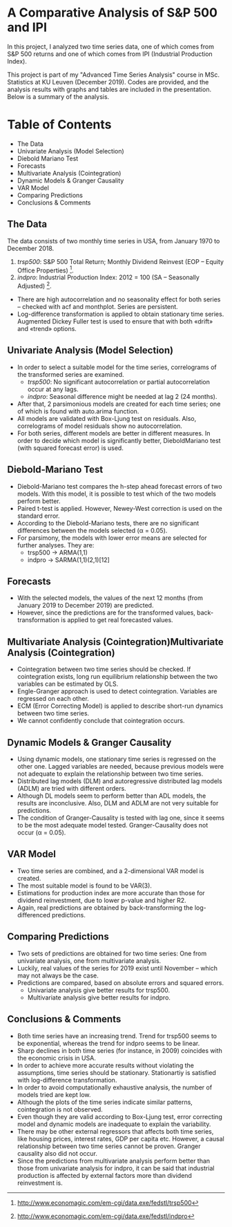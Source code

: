 # A Comparative Analysis of S&P 500 and IPI

In this project, I analyzed two time series data, one of which comes from S&P 500 returns and one of which comes from IPI (Industrial Production Index).

This project is part of my "Advanced Time Series Analysis" course in MSc. Statistics at KU Leuven (December 2019). Codes are provided, and the analysis results with graphs and tables are included in the presentation. Below is a summary of the analysis.

# Table of Contents
- The Data
- Univariate Analysis (Model Selection)
- Diebold Mariano Test
- Forecasts
- Multivariate Analysis (Cointegration)
- Dynamic Models & Granger Causality
- VAR Model
- Comparing Predictions
- Conclusions & Comments

## The Data
The data consists of two monthly time series in USA, from January 1970 to December 2018.
1. *trsp500*: S&P 500 Total Return; Monthly Dividend Reinvest (EOP – Equity Office Properties) [^1].
2. *indpro*: Industrial Production Index: 2012 = 100 (SA – Seasonally Adjusted) [^2].

[^1]: http://www.economagic.com/em-cgi/data.exe/fedstl/trsp500
[^2]: http://www.economagic.com/em-cgi/data.exe/fedstl/indpro

- There are high autocorrelation and no seasonality effect for both series – checked with acf and monthplot. Series are persistent.
- Log-difference transformation is applied to obtain stationary time series. Augmented Dickey Fuller test is used to ensure that
with both «drift» and «trend» options.

## Univariate Analysis (Model Selection)
- In order to select a suitable model for the time series, correlograms of the transformed series are examined.
  - *trsp500*: No significant autocorrelation or partial autocorrelation occur at any lags.
  - *indpro*: Seasonal difference might be needed at lag 2 (24 months).
- After that, 2 parsimonious models are created for each time series; one of which is found with auto.arima function.
- All models are validated with Box-Ljung test on residuals. Also, correlograms of model residuals show no autocorrelation.
- For both series, different models are better in different measures. In order to decide which model is significantly better, DieboldMariano test (with squared forecast error) is used.

## Diebold-Mariano Test
- Diebold-Mariano test compares the h-step ahead forecast errors of two models. With this model, it is possible to test which of
the two models perform better.
- Paired t-test is applied. However, Newey-West correction is used on the standard error.
- According to the Diebold-Mariano tests, there are no significant differences between the models selected (α = 0.05).
- For parsimony, the models with lower error means are selected for further analyses. They are:
  - trsp500 → ARMA(1,1)
  - indpro → SARMA(1,1)(2,1)[12]

## Forecasts
- With the selected models, the values of the next 12 months (from January 2019 to December 2019) are predicted.
- However, since the predictions are for the transformed values, back-transformation is applied to get real forecasted values.

## Multivariate Analysis (Cointegration)Multivariate Analysis (Cointegration)
- Cointegration between two time series should be checked. If cointegration exists, long run equilibrium relationship between the two variables can be estimated by OLS.
- Engle-Granger approach is used to detect cointegration. Variables are regressed on each other.
- ECM (Error Correcting Model) is applied to describe short-run dynamics between two time series.
- We cannot confidently conclude that cointegration occurs.

## Dynamic Models & Granger Causality
- Using dynamic models, one stationary time series is regressed on the other one. Lagged variables are needed, because previous models were not adequate to explain the relationship between two time series.
- Distributed lag models (DLM) and autoregressive distributed lag models (ADLM) are tried with different orders.
- Although DL models seem to perform better than ADL models, the results are inconclusive. Also, DLM and ADLM are not very suitable for predictions.
- The condition of Granger-Causality is tested with lag one, since it seems to be the most adequate model tested. Granger-Causality does not occur (α = 0.05).

## VAR Model
- Two time series are combined, and a 2-dimensional VAR model is created.
- The most suitable model is found to be VAR(3).
- Estimations for production index are more accurate than those for dividend reinvestment, due to lower p-value and higher R2.
- Again, real predictions are obtained by back-transforming the log-differenced predictions.

## Comparing Predictions
- Two sets of predictions are obtained for two time series: One from univariate analysis, one from multivariate analysis.
- Luckily, real values of the series for 2019 exist until November – which may not always be the case.
- Predictions are compared, based on absolute errors and squared errors.
  -  Univariate analysis give better results for trsp500.
  - Multivariate analysis give better results for indpro.

## Conclusions & Comments
- Both time series have an increasing trend. Trend for trsp500 seems to be exponential, whereas the trend for indpro seems to be
linear.
- Sharp declines in both time series (for instance, in 2009) coincides with the economic crisis in USA.
- In order to achieve more accurate results without violating the assumptions, time series should be stationary. Stationartiy is
satisfied with log-difference transformation.
- In order to avoid computationally exhaustive analysis, the number of models tried are kept low.
- Although the plots of the time series indicate similar patterns, cointegration is not observed.
- Even though they are valid according to Box-Ljung test, error correcting model and dynamic models are inadequate to explain
the variability.
- There may be other external regressors that affects both time series, like housing prices, interest rates, GDP per capita etc.
However, a causal relationship between two time series cannot be proven. Granger causality also did not occur.
- Since the predictions from multivariate analysis perform better than those from univariate analysis for indpro, it can be said that
industrial production is affected by external factors more than dividend reinvestment is.
